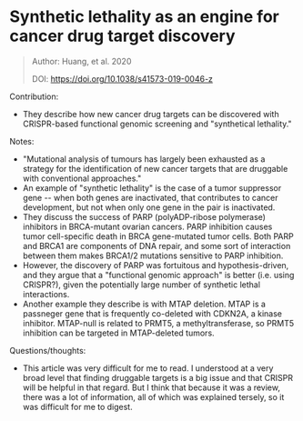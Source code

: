 # **Synthetic lethality as an engine for cancer drug target discovery**

> Author: Huang, et al. 2020
>
> DOI: https://doi.org/10.1038/s41573-019-0046-z

Contribution: 

- They describe how new cancer drug targets can be discovered with CRISPR-based functional genomic screening and "synthetical lethality." 

Notes: 

- "Mutational analysis of tumours has largely been exhausted as a strategy for the identification of new cancer targets that are druggable with conventional approaches."
- An example of "synthetic lethality" is the case of a tumor suppressor gene -- when both genes are inactivated, that contributes to cancer development, but not when only one gene in the pair is inactivated.
- They discuss the success of PARP (polyADP-ribose polymerase) inhibitors in BRCA-mutant ovarian cancers. PARP inhibition causes tumor cell-specific death in BRCA gene-mutated tumor cells. Both PARP and BRCA1 are components of DNA repair, and some sort of interaction between them makes BRCA1/2 mutations sensitive to PARP inhibition.
- However, the discovery of PARP was fortuitous and hypothesis-driven, and they argue that a "functional genomic approach" is better (i.e. using CRISPR?), given the potentially large number of synthetic lethal interactions.
- Another example they describe is with MTAP deletion. MTAP is a passneger gene that is frequently co-deleted with CDKN2A, a kinase inhibitor. MTAP-null is related to PRMT5, a methyltransferase, so PRMT5 inhibition can be targeted in MTAP-deleted tumors.

Questions/thoughts:

* This article was very difficult for me to read. I understood at a very broad level that finding druggable targets is a big issue and that CRISPR will be helpful in that regard. But I think that because it was a review, there was a lot of information, all of which was explained tersely, so it was difficult for me to digest.